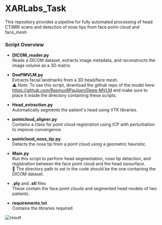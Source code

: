 # XARLabs_Task
This repository provides a pipeline for fully automated processing of head CT/MRI scans and detection of nose tips from face point-cloud and face_mesh

### Script Overview

- **DICOM_reader.py**  
  Reads a DICOM dataset, extracts image metadata, and reconstructs the image volume as a 3D matrix.

- **DeePMVLM.py**  
  Extracts facial landmarks from a 3D head/face mesh.  
  ⚠️ *Note:* To use this script, download the github repo of the model here: https://github.com/RasmusRPaulsen/Deep-MVLM and make sure to place it inside the directory containing these scripts.

- **Head_extraction.py**  
  Automatically segments the patient's head using VTK libraries.

- **pointcloud_aligner.py**  
  Contains a class for point cloud registration using ICP with perturbation to improve convergence.

- **pointcloud_nose_tip.py**  
  Detects the nose tip from a point cloud using a geometric heuristic.

- **Main.py**  
  Run this script to perform head segmentation, nose tip detection, and registration between the face point cloud and the head isosurface.  
  📁 The directory path to set in the code should be the one containing the DICOM dataset.

- **.ply** and **.stl** files  
  These contain the face point clouds and segmented head models of two patients.

- **requirements.txt**   
  Contains the libraries required


![result](https://github.com/user-attachments/assets/ef2a1ed5-5373-41ea-8829-ad4b6b96f746)
